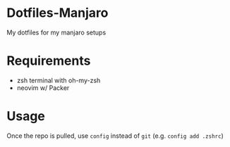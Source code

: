 # Dotfiles-Manjaro
My dotfiles for my manjaro setups

# Requirements
* zsh terminal with oh-my-zsh
* neovim w/ Packer

# Usage
Once the repo is pulled, use `config` instead of `git` (e.g. `config add .zshrc`)
